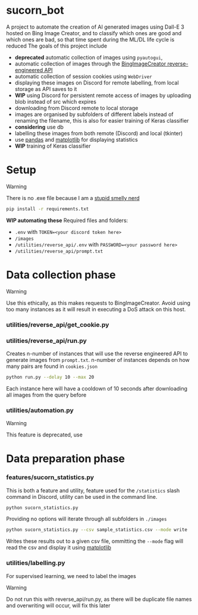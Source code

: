 # sucorn_bot
A project to automate the creation of AI generated images using Dall-E 3 hosted on Bing Image Creator, and to classify which ones are good and which ones are bad, so that time spent during the ML/DL life cycle is reduced
The goals of this project include
- **deprecated** automatic collection of images using ```pyautogui```,
- automatic collection of images through the [BingImageCreator reverse-engineered API](https://github.com/acheong08/BingImageCreator/tree/main)
- automatic collection of session cookies using ```WebDriver```
- displaying these images on Discord for remote labelling, from local storage as API saves to it
- **WIP** using Discord for persistent remote access of images by uploading blob instead of src which expires
- downloading from Discord remote to local storage
- images are organised by subfolders of different labels instead of renaming the filename, this is also for easier training of Keras classifier
- **considering** use db 
- labelling these images from both remote (Discord) and local (tkinter)
- use [pandas](https://pypi.org/project/pandas/) and [matplotlib](https://pypi.org/project/matplotlib/) for displaying statistics
- **WIP** training of Keras classifier

# Setup
> [!WARNING]
> There is no .exe file because I am a [stupid smelly nerd](https://github.com/sherlock-project/sherlock/issues/2011)
```bash
pip install -r requirements.txt
```
**WIP automating these** Required files and folders:
- ```.env``` with ```TOKEN=<your discord token here>```
- ```/images```
- ```/utilities/reverse_api/.env``` with ```PASSWORD=<your password here>```
- ```/utilities/reverse_api/prompt.txt```

# Data collection phase
> [!WARNING]
> Use this ethically, as this makes requests to BingImageCreator. Avoid using too many instances as it will result in executing a DoS attack on this host.

### utilities/reverse_api/get_cookie.py

### utilities/reverse_api/run.py
Creates n-number of instances that will use the reverse engineered API to generate images from ```prompt.txt```. n-number of instances depends on how many pairs are found in ```cookies.json```
```bash
python run.py --delay 10 --max 20
```
Each instance here will have a cooldown of 10 seconds after downloading all images from the query before 

### utilities/automation.py
> [!WARNING]
> This feature is deprecated, use 

# Data preparation phase
### features/sucorn_statistics.py
This is both a feature and utility, feature used for the ```/statistics``` slash command in Discord, utility can be used in the command line. 

```bash
python sucorn_statistics.py
```
Providing no options will iterate through all subfolders in ```./images```
```bash
python sucorn_statistics.py --csv sample_statistics.csv --mode write
```
Writes these results out to a given csv file, ommitting the ```--mode``` flag will read the csv and display it using [matplotlib](https://pypi.org/project/matplotlib/)

### utilities/labelling.py
For supervised learning, we need to label the images
> [!WARNING]
> Do not run this with reverse_api/run.py, as there will be duplicate file names and overwriting will occur, will fix this later